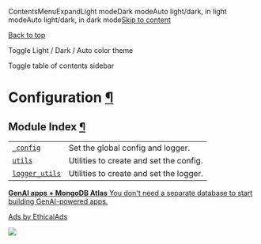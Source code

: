 ContentsMenuExpandLight modeDark modeAuto light/dark, in light modeAuto light/dark, in dark mode[Skip to content](https://docs.manim.community/en/stable/reference_index/configuration.html#furo-main-content)

[Back to top](https://docs.manim.community/en/stable/reference_index/configuration.html#)

Toggle Light / Dark / Auto color theme

Toggle table of contents sidebar

# Configuration [¶](https://docs.manim.community/en/stable/reference_index/configuration.html\#configuration "Link to this heading")

## Module Index [¶](https://docs.manim.community/en/stable/reference_index/configuration.html\#module-index "Link to this heading")

|     |     |
| --- | --- |
| [`_config`](https://docs.manim.community/en/stable/reference/manim._config.html#module-manim._config "manim._config") | Set the global config and logger. |
| [`utils`](https://docs.manim.community/en/stable/reference/manim._config.utils.html#module-manim._config.utils "manim._config.utils") | Utilities to create and set the config. |
| [`logger_utils`](https://docs.manim.community/en/stable/reference/manim._config.logger_utils.html#module-manim._config.logger_utils "manim._config.logger_utils") | Utilities to create and set the logger. |

[**GenAI apps + MongoDB Atlas** You don't need a separate database to start building GenAI-powered apps.](https://server.ethicalads.io/proxy/click/8270/019600eb-6e07-75f2-84bb-23a2953200de/)

[Ads by EthicalAds](https://www.ethicalads.io/advertisers/?ref=ea-text)

![](https://server.ethicalads.io/proxy/view/8270/019600eb-6e07-75f2-84bb-23a2953200de/)